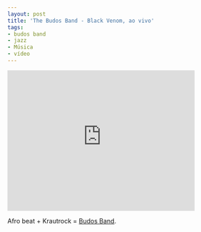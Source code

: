 ```yaml
---
layout: post
title: 'The Budos Band - Black Venom, ao vivo'
tags:
- budos band
- jazz
- Música
- vídeo
---
```


<iframe width="420" height="315" src="http://www.youtube.com/watch?v=2nclSNIamjg" frameborder="0" allowfullscreen></iframe>

Afro beat + Krautrock = [Budos Band](http://en.wikipedia.org/wiki/The_Budos_Band).

